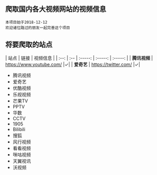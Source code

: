 爬取国内各大视频网站的视频信息
------------------------------
    本项目始于2018-12-12
    欢迎诸位路过的朋友一起完善这个项目
    
将要爬取的站点
-------------------------------
| 站点 | 链接 | 视频信息 |
| :--: | :-- | :-----: | :-----: | :-----: |
| **腾讯视频** | <https://www.youtube.com/>    |✓|
| **爱奇艺** | <https://twitter.com/>        |✓|

- 腾讯视频
- 爱奇艺
- 优酷视频
- 乐视视频
- 芒果TV
- PPTV
- 华数
- CCTV
- 1905
- Bilibili
- 搜狐
- 风行视频
- 看看视频
- 咪咕视频
- 天翼视讯
- 沃视频